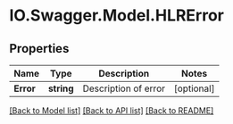 # IO.Swagger.Model.HLRError
## Properties

Name | Type | Description | Notes
------------ | ------------- | ------------- | -------------
**Error** | **string** | Description of error | [optional] 

[[Back to Model list]](../README.md#documentation-for-models) [[Back to API list]](../README.md#documentation-for-api-endpoints) [[Back to README]](../README.md)

